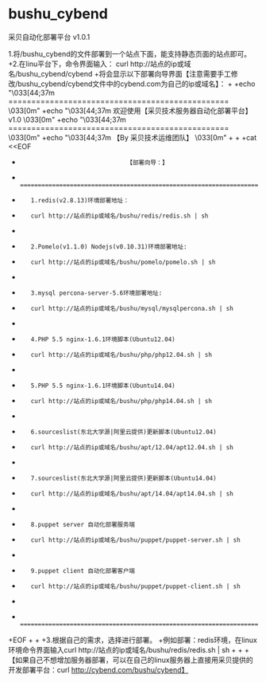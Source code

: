 # bushu_cybend
采贝自动化部署平台 v1.0.1

1.将/bushu_cybend的文件部署到一个站点下面，能支持静态页面的站点即可。
+2.在linu平台下，命令界面输入：  curl http://站点的ip或域名/bushu_cybend/cybend
+将会显示以下部署向导界面【注意需要手工修改/bushu_cybend/cybend文件中的cybend.com为自己的ip或域名】：
+
+echo  "\033[44;37m ================================================ \033[0m"
+echo  "\033[44;37m 欢迎使用【采贝技术服务器自动化部署平台】v1.0 \033[0m"
+echo  "\033[44;37m ================================================ \033[0m"
+echo  "\033[44;37m               【By 采贝技术运维团队】 \033[0m"
+
+
+cat <<EOF
+                                   【部署向导：】
+        ======================================================================= 
+        1.redis(v2.8.13)环境部署地址：
+        curl http://站点的ip或域名/bushu/redis/redis.sh | sh 
+
+        2.Pomelo(v1.1.0) Nodejs(v0.10.31)环境部署地址: 
+        curl http://站点的ip或域名/bushu/pomelo/pomelo.sh | sh 
+
+        3.mysql percona-server-5.6环境部署地址: 
+        curl http://站点的ip或域名/bushu/mysql/mysqlpercona.sh | sh 
+
+        4.PHP 5.5 nginx-1.6.1环境脚本(Ubuntu12.04) 
+        curl http://站点的ip或域名/bushu/php/php12.04.sh | sh 
+
+        5.PHP 5.5 nginx-1.6.1环境脚本(Ubuntu14.04) 
+        curl http://站点的ip或域名/bushu/php/php14.04.sh | sh
+ 
+        6.sourceslist(东北大学源|阿里云提供)更新脚本(Ubuntu12.04) 
+        curl http://站点的ip或域名/bushu/apt/12.04/apt12.04.sh | sh 
+
+        7.sourceslist(东北大学源|阿里云提供)更新脚本(Ubuntu14.04) 
+        curl http://站点的ip或域名/bushu/apt/14.04/apt14.04.sh | sh 
+
+        8.puppet server 自动化部署服务端
+        curl http://站点的ip或域名/bushu/puppet/puppet-server.sh | sh
+
+        9.puppet client 自动化部署客户端
+        curl http://站点的ip或域名/bushu/puppet/puppet-client.sh | sh
+
+        =======================================================================
+EOF
+
+
+3.根据自己的需求，选择进行部署。
+例如部署：redis环境，在linux环境命令界面输入curl http://站点的ip或域名/bushu/redis/redis.sh | sh
+
+
+【如果自己不想增加服务器部署，可以在自己的linux服务器上直接用采贝提供的开发部署平台：curl  http://cybend.com/bushu/cybend】

